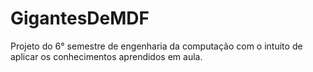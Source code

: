 # GigantesDeMDF
Projeto do 6° semestre de engenharia da computação com o intuito de aplicar os conhecimentos aprendidos em aula.

